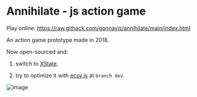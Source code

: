 # Annihilate - js action game

Play online: https://raw.githack.com/gonnavis/annihilate/main/index.html

An action game prototype made in 2018.

Now open-sourced and:

1. switch to <a href="https://github.com/statelyai/xstate" target="_blank">XState</a>.

2. try to optimize it with <a href="https://github.com/ecsyjs/ecsy" target="_blank">ecsy.js</a> at `branch dev`.

![image](https://user-images.githubusercontent.com/10785634/118347405-b6f14b80-b575-11eb-9269-38ef89051949.png)
